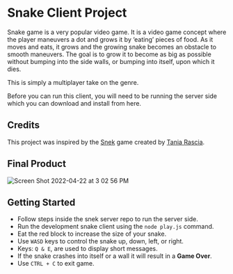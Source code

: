 # Snake Client Project

Snake game is a very popular video game. It is a video game concept where the player maneuvers a dot and grows it by ‘eating’ pieces of food. As it moves and eats, it grows and the growing snake becomes an obstacle to smooth maneuvers. The goal is to grow it to become as big as possible without bumping into the side walls, or bumping into itself, upon which it dies.

This is simply a multiplayer take on the genre.

Before you can run this client, you will need to be running the server side which you can download and install from here. 

## Credits
This project was inspired by the [Snek](https://www.taniarascia.com/snake-game-in-javascript/) game created by [Tania Rascia](https://github.com/taniarascia).

## Final Product
![Screen Shot 2022-04-22 at 3 02 56 PM](https://user-images.githubusercontent.com/93356900/164778088-f14afec1-6519-4049-a407-e5337440f65a.png)



## Getting Started

- Follow steps inside the snek server repo to run the server side.
- Run the development snake client using the `node play.js` command.
- Eat the red block to increase the size of your snake.
- Use `WASD` keys to control the snake up, down, left, or right.
- Keys: `Q & E`, are used to display short messages.
- If the snake crashes into itself or a wall it will result in a **Game Over**.
- Use `CTRL + C` to exit game.